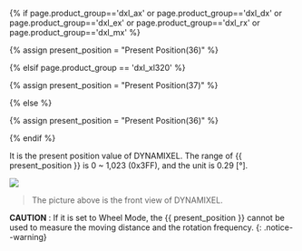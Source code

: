 {% if page.product_group=='dxl_ax' or page.product_group=='dxl_dx' or page.product_group=='dxl_ex' or page.product_group=='dxl_rx' or page.product_group=='dxl_mx' %} 

{% assign present_position = "Present Position(36)" %}

{% elsif page.product_group == 'dxl_xl320' %}

{% assign present_position = "Present Position(37)" %}

{% else %}

{% assign present_position = "Present Position(36)" %} 

{% endif %}

It is the present position value of DYNAMIXEL.
The range of {{ present_position }} is 0 ~ 1,023 (0x3FF), and the unit is 0.29 [&deg;].

![](/assets/images/dxl/dx/dx_series_goal_position.png)

> The picture above is the front view of DYNAMIXEL.

**CAUTION** : If it is set to Wheel Mode, the {{ present_position }} cannot be used to measure the moving distance and the rotation frequency.
{: .notice--warning}
